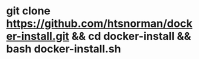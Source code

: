 # git clone https://github.com/htsnorman/docker-install.git && cd docker-install && bash docker-install.sh


